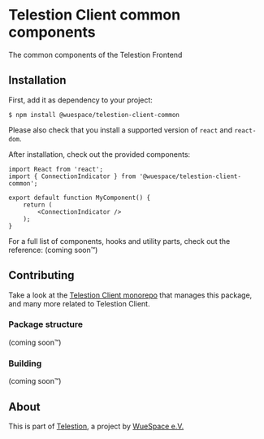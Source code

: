 # Telestion Client common components

The common components of the Telestion Frontend

## Installation

First, add it as dependency to your project:
```shell
$ npm install @wuespace/telestion-client-common
```

Please also check that you install a supported version of `react` and `react-dom`.

After installation, check out the provided components:
```tsx
import React from 'react';
import { ConnectionIndicator } from '@wuespace/telestion-client-common';

export default function MyComponent() {
	return (
		<ConnectionIndicator />
	);
}

```

For a full list of components, hooks and utility parts, check out the reference:
(coming soon™)

## Contributing

Take a look at the [Telestion Client monorepo](https://github.com/TelestionTeam/telestion-client/)
that manages this package, and many more related to Telestion Client.

### Package structure

(coming soon™)

### Building

(coming soon™)

## About

This is part of [Telestion](https://telestion.wuespace.de/), a project by [WueSpace e.V.](https://www.wuespace.de/)
